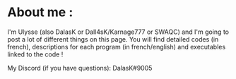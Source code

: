 
<!---
DalasK/DalasK is a ✨ special ✨ repository because its `README.md` (this file) appears on your GitHub profile.
You can click the Preview link to take a look at your changes.
--->
# About me : 
I'm Ulysse (also DalasK or Dall4sK/Karnage777 or SWAQC) and I'm going to post a lot of different things on this page. You will find detailed codes (in french), descriptions for each program (in french/english) and executables linked to the code ! 

My Discord (if you have questions): DalasK#9005
